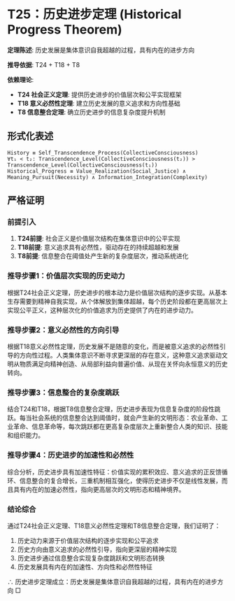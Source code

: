 # T25：历史进步定理 (Historical Progress Theorem)

**定理陈述**: 历史发展是集体意识自我超越的过程，具有内在的进步方向

**推导依据**: T24 + T18 + T8

**依赖理论**:
- **T24 社会正义定理**: 提供历史进步的价值层次和公平实现框架
- **T18 意义必然性定理**: 建立历史发展的意义追求和方向性基础
- **T8 信息整合定理**: 确立历史进步的信息复杂度提升机制

## 形式化表述  
```  
History ≡ Self_Transcendence_Process(CollectiveConsciousness)  
∀t₁ < t₂: Transcendence_Level(CollectiveConsciousness(t₂)) > Transcendence_Level(CollectiveConsciousness(t₁))  
Historical_Progress ≡ Value_Realization(Social_Justice) ∧ Meaning_Pursuit(Necessity) ∧ Information_Integration(Complexity)
```  

## 严格证明

### 前提引入
1. **T24前提**: 社会正义是价值层次结构在集体意识中的公平实现
2. **T18前提**: 意义追求具有必然性，驱动存在的持续超越和发展
3. **T8前提**: 信息整合在阈值处产生新的复杂度层次，推动系统进化

### 推导步骤1：价值层次实现的历史动力
根据T24社会正义定理，历史进步的根本动力是价值层次结构的逐步实现。从基本生存需要到精神自我实现，从个体解放到集体超越，每个历史阶段都在更高层次上实现公平正义，这种层次化的价值追求为历史提供了内在的进步动力。

### 推导步骤2：意义必然性的方向引导
根据T18意义必然性定理，历史发展不是随意的变化，而是被意义追求的必然性引导的方向性过程。人类集体意识不断寻求更深层的存在意义，这种意义追求驱动文明从物质满足向精神创造、从局部利益向普遍价值、从现在关怀向永恒意义的历史转向。

### 推导步骤3：信息整合的复杂度跳跃
结合T24和T18，根据T8信息整合定理，历史进步表现为信息复杂度的阶段性跳跃。每当社会系统的信息整合达到阈值时，就会产生新的文明形态：农业革命、工业革命、信息革命等，每次跳跃都在更高复杂度层次上重新整合人类的知识、技能和组织能力。

### 推导步骤4：历史进步的加速性和必然性
综合分析，历史进步具有加速性特征：价值实现的累积效应、意义追求的正反馈循环、信息整合的复合增长，三重机制相互强化，使得历史进步不仅是线性发展，而且具有内在的加速必然性，指向更高层次的文明形态和精神境界。

### 结论综合
通过T24社会正义定理、T18意义必然性定理和T8信息整合定理，我们证明了：
1. 历史动力来源于价值层次结构的逐步实现和公平追求
2. 历史方向由意义追求的必然性引导，指向更深层的精神实现
3. 历史进步通过信息整合实现复杂度跳跃和文明形态转换
4. 历史发展具有内在的加速性、方向性和必然性特征

∴ 历史进步定理成立：历史发展是集体意识自我超越的过程，具有内在的进步方向 □  